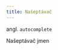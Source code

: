 ```yaml
---
title: Našeptávač
---
```


<script setup>
import DocumentationLinks from "../.vitepress/theme/components/DocumentationLinks.vue";
import {ref, onMounted} from "vue";
const autocompleteRef = ref(null);

const data = () => [
	{ name: "Pepa" },
	{ name: "Katak" },
	{ name: "Tomáš" },
	{ name: "Ludvík" },
	{ name: "Anežda" },
	{ name: "Xaviér" },
	{ name: "Ondřej" },
	{ name: "Mirek" },
	{ name: "Zdeněk" },
	{ name: "Monika" },
	{ name: "Jirka" },
	{ name: "Abrahám" },
	{ name: "Lucie" },
	{ name: "Emily" },
	{ name: "Pavel" },
	{ name: "Gustav" },
	{ name: "Amálie" },
];

const removeDiacritics = (string) => {
	if (!string) return string;
	return string.normalize('NFD').replace(/[\u0300-\u036f]/g, '');
};

const randomNumber = (min, max) => {
	return Math.floor(Math.random() * (max - min + 1) + min);
};

onMounted(() => {
    if(autocompleteRef.value) {
        autocompleteRef.value.setSearchCallback((val) => {
            return new Promise(resolve => {
                setTimeout(() => {
                    resolve(
                        data().filter(({ name }) => {
                            if (!name) return false;
                            return removeDiacritics(name).toLowerCase().indexOf(removeDiacritics(val).toLowerCase()) > -1
                        })
                    )
                }, randomNumber(100, 1000))
            })
        })
    }
})

</script>

angl. `autocomplete`<br>

<div class="sample-content">
    <gov-form-control>
        <gov-form-autocomplete size="m" ref="autocompleteRef"></gov-form-autocomplete>
        <gov-form-label slot="top" size="m">Našeptávač jmen</gov-form-label>
    </gov-form-control>
</div>

<DocumentationLinks
storybookUrl="/storybook/?path=/docs/components-form-autocomplete--docs"
documentationUrl="/komponenty/dokumentace/gov-autocomplete" />
